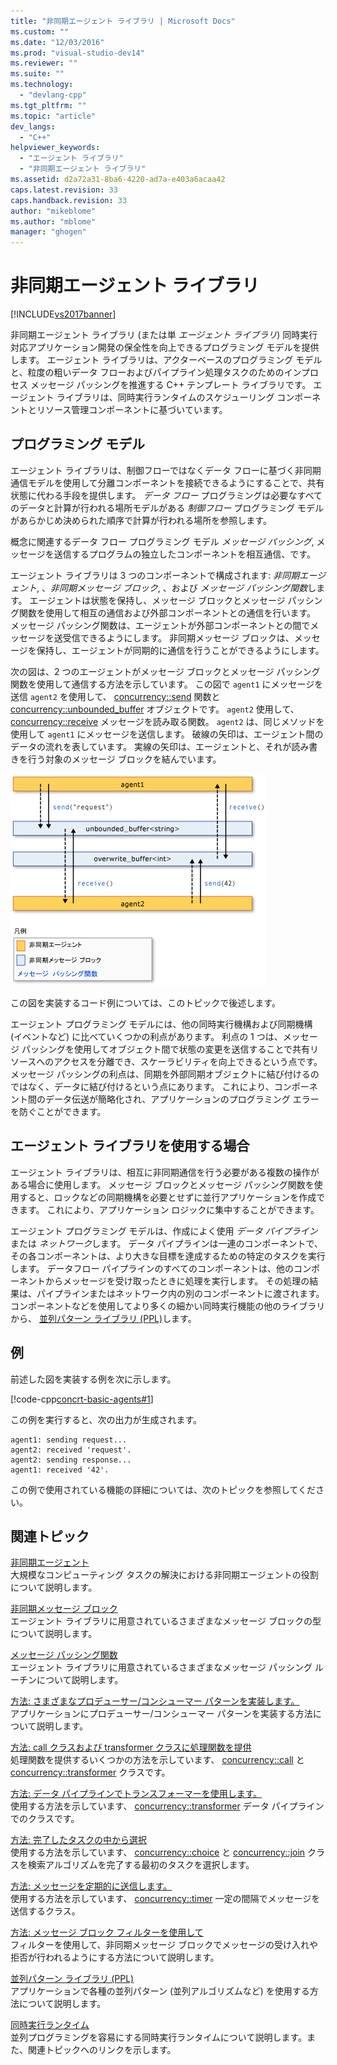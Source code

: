 ```yaml
---
title: "非同期エージェント ライブラリ | Microsoft Docs"
ms.custom: ""
ms.date: "12/03/2016"
ms.prod: "visual-studio-dev14"
ms.reviewer: ""
ms.suite: ""
ms.technology: 
  - "devlang-cpp"
ms.tgt_pltfrm: ""
ms.topic: "article"
dev_langs: 
  - "C++"
helpviewer_keywords: 
  - "エージェント ライブラリ"
  - "非同期エージェント ライブラリ"
ms.assetid: d2a72a31-8ba6-4220-ad7a-e403a6acaa42
caps.latest.revision: 33
caps.handback.revision: 33
author: "mikeblome"
ms.author: "mblome"
manager: "ghogen"
---
```

# 非同期エージェント ライブラリ
[!INCLUDE[vs2017banner](../../assembler/inline/includes/vs2017banner.md)]

非同期エージェント ライブラリ (または単 *エージェント ライブラリ*) 同時実行対応アプリケーション開発の保全性を向上できるプログラミング モデルを提供します。 エージェント ライブラリは、アクターベースのプログラミング モデルと、粒度の粗いデータ フローおよびパイプライン処理タスクのためのインプロセス メッセージ パッシングを推進する C++ テンプレート ライブラリです。 エージェント ライブラリは、同時実行ランタイムのスケジューリング コンポーネントとリソース管理コンポーネントに基づいています。  
  
## <a name="programming-model"></a>プログラミング モデル  
 エージェント ライブラリは、制御フローではなくデータ フローに基づく非同期通信モデルを使用して分離コンポーネントを接続できるようにすることで、共有状態に代わる手段を提供します。 *データ フロー* プログラミングは必要なすべてのデータと計算が行われる場所モデルがある *制御フロー* プログラミング モデルがあらかじめ決められた順序で計算が行われる場所を参照します。  
  
 概念に関連するデータ フロー プログラミング モデル *メッセージ パッシング*, メッセージを送信するプログラムの独立したコンポーネントを相互通信、です。  
  
 エージェント ライブラリは 3 つのコンポーネントで構成されます: *非同期エージェント*, 、*非同期メッセージ ブロック*, 、および *メッセージ パッシング関数*します。 エージェントは状態を保持し、メッセージ ブロックとメッセージ パッシング関数を使用して相互の通信および外部コンポーネントとの通信を行います。 メッセージ パッシング関数は、エージェントが外部コンポーネントとの間でメッセージを送受信できるようにします。 非同期メッセージ ブロックは、メッセージを保持し、エージェントが同期的に通信を行うことができるようにします。  
  
 次の図は、2 つのエージェントがメッセージ ブロックとメッセージ パッシング関数を使用して通信する方法を示しています。 この図で `agent1` にメッセージを送信 `agent2` を使用して、 [concurrency::send](../Topic/send%20Function.md) 関数と [concurrency::unbounded_buffer](../Topic/unbounded_buffer%20Class.md) オブジェクトです。 `agent2` 使用して、 [concurrency::receive](../Topic/receive%20Function.md) メッセージを読み取る関数。 `agent2` は、同じメソッドを使用して `agent1` にメッセージを送信します。 破線の矢印は、エージェント間のデータの流れを表しています。 実線の矢印は、エージェントと、それが読み書きを行う対象のメッセージ ブロックを結んでいます。  
  
 ![エージェント ライブラリのコンポーネント](../../parallel/concrt/media/agent_librarycomp.png "Agent_LibraryComp")  
  
 この図を実装するコード例については、このトピックで後述します。  
  
 エージェント プログラミング モデルには、他の同時実行機構および同期機構 (イベントなど) に比べていくつかの利点があります。 利点の 1 つは、メッセージ パッシングを使用してオブジェクト間で状態の変更を送信することで共有リソースへのアクセスを分離でき、スケーラビリティを向上できるという点です。 メッセージ パッシングの利点は、同期を外部同期オブジェクトに結び付けるのではなく、データに結び付けるという点にあります。 これにより、コンポーネント間のデータ伝送が簡略化され、アプリケーションのプログラミング エラーを防ぐことができます。  
  
## <a name="when-to-use-the-agents-library"></a>エージェント ライブラリを使用する場合  
 エージェント ライブラリは、相互に非同期通信を行う必要がある複数の操作がある場合に使用します。 メッセージ ブロックとメッセージ パッシング関数を使用すると、ロックなどの同期機構を必要とせずに並行アプリケーションを作成できます。 これにより、アプリケーション ロジックに集中することができます。  
  
 エージェント プログラミング モデルは、作成によく使用 *データ パイプライン* または *ネットワーク*します。 データ パイプラインは一連のコンポーネントで、その各コンポーネントは、より大きな目標を達成するための特定のタスクを実行します。 データフロー パイプラインのすべてのコンポーネントは、他のコンポーネントからメッセージを受け取ったときに処理を実行します。 その処理の結果は、パイプラインまたはネットワーク内の別のコンポーネントに渡されます。 コンポーネントなどを使用してより多くの細かい同時実行機能の他のライブラリから、 [並列パターン ライブラリ (PPL)](../../parallel/concrt/parallel-patterns-library-ppl.md)します。  
  
## <a name="example"></a>例  
 前述した図を実装する例を次に示します。  
  
 [!code-cpp[concrt-basic-agents#1](../../parallel/concrt/codesnippet/CPP/asynchronous-agents-library_1.cpp)]  
  
 この例を実行すると、次の出力が生成されます。  
  
```Output  
agent1: sending request...  
agent2: received 'request'.  
agent2: sending response...  
agent1: received '42'.  
```  
  
 この例で使用されている機能の詳細については、次のトピックを参照してください。  
  
## <a name="related-topics"></a>関連トピック  
 [非同期エージェント](../../parallel/concrt/asynchronous-agents.md)  
 大規模なコンピューティング タスクの解決における非同期エージェントの役割について説明します。  
  
 [非同期メッセージ ブロック](../../parallel/concrt/asynchronous-message-blocks.md)  
 エージェント ライブラリに用意されているさまざまなメッセージ ブロックの型について説明します。  
  
 [メッセージ パッシング関数](../../parallel/concrt/message-passing-functions.md)  
 エージェント ライブラリに用意されているさまざまなメッセージ パッシング ルーチンについて説明します。  
  
 [方法: さまざまなプロデューサー/コンシューマー パターンを実装します。](../../parallel/concrt/how-to-implement-various-producer-consumer-patterns.md)  
 アプリケーションにプロデューサー/コンシューマー パターンを実装する方法について説明します。  
  
 [方法: call クラスおよび transformer クラスに処理関数を提供](../../parallel/concrt/how-to-provide-work-functions-to-the-call-and-transformer-classes.md)  
 処理関数を提供するいくつかの方法を示しています、 [concurrency::call](../../parallel/concrt/reference/call-class.md) と [concurrency::transformer](../../parallel/concrt/reference/transformer-class.md) クラスです。  
  
 [方法: データ パイプラインでトランスフォーマーを使用します。](../../parallel/concrt/how-to-use-transformer-in-a-data-pipeline.md)  
 使用する方法を示しています、 [concurrency::transformer](../../parallel/concrt/reference/transformer-class.md) データ パイプラインでのクラスです。  
  
 [方法: 完了したタスクの中から選択](../../parallel/concrt/how-to-select-among-completed-tasks.md)  
 使用する方法を示しています、 [concurrency::choice](../../parallel/concrt/reference/choice-class.md) と [concurrency::join](../Topic/join%20Class.md) クラスを検索アルゴリズムを完了する最初のタスクを選択します。  
  
 [方法: メッセージを定期的に送信します。](../../parallel/concrt/how-to-send-a-message-at-a-regular-interval.md)  
 使用する方法を示しています、 [concurrency::timer](../../parallel/concrt/reference/timer-class.md) 一定の間隔でメッセージを送信するクラス。  
  
 [方法: メッセージ ブロック フィルターを使用して](../../parallel/concrt/how-to-use-a-message-block-filter.md)  
 フィルターを使用して、非同期メッセージ ブロックでメッセージの受け入れや拒否が行われるようにする方法について説明します。  
  
 [並列パターン ライブラリ (PPL)](../../parallel/concrt/parallel-patterns-library-ppl.md)  
 アプリケーションで各種の並列パターン (並列アルゴリズムなど) を使用する方法について説明します。  
  
 [同時実行ランタイム](../../parallel/concrt/concurrency-runtime.md)  
 並列プログラミングを容易にする同時実行ランタイムについて説明します。また、関連トピックへのリンクを示します。


